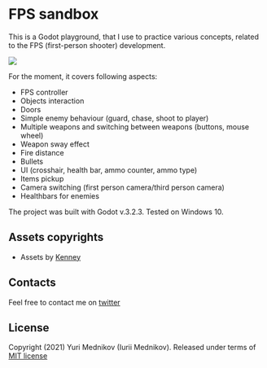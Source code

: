 # FPS sandbox

This is a Godot playground, that I use to practice various concepts, related to the FPS (first-person shooter) development.

![](https://pbs.twimg.com/media/EvPlc4iWQAQA_JV?format=jpg&name=large)

For the moment, it covers following aspects:

- FPS controller
- Objects interaction
- Doors
- Simple enemy behaviour (guard, chase, shoot to player)
- Multiple weapons and switching between weapons (buttons, mouse wheel)
- Weapon sway effect
- Fire distance
- Bullets
- UI (crosshair, health bar, ammo counter, ammo type)
- Items pickup
- Camera switching (first person camera/third person camera)
- Healthbars for enemies

The project was built with Godot v.3.2.3. Tested on Windows 10.

## Assets copyrights

- Assets by [Kenney](https://kenney.nl)

## Contacts

Feel free to contact me on [twitter](https://www.twitter.com/iuriimednikov)

## License

Copyright (2021) Yuri Mednikov (Iurii Mednikov). Released under terms of [MIT license](https://opensource.org/licenses/MIT)